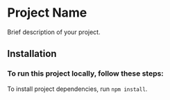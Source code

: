 # Project Name

Brief description of your project.
## Installation

### To run this project locally, follow these steps:
To install project dependencies, run `npm install`.

